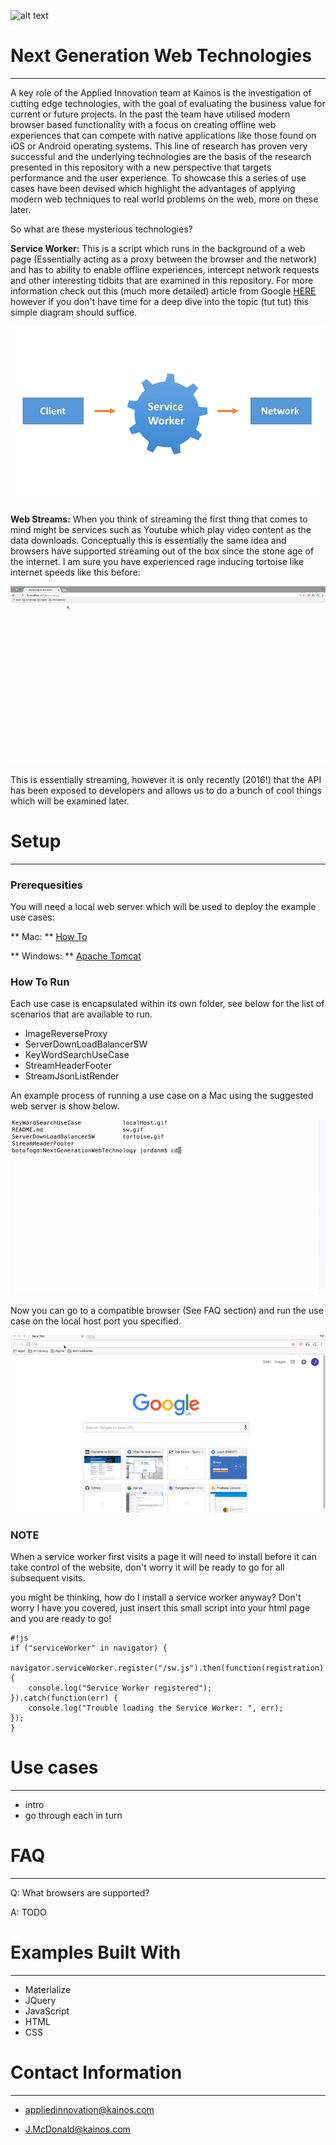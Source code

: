 ![alt text](https://cdn3.kainos.com/wp-content/themes/kainos.com/images/Kainos-Logo.png?dd6334 "Kainos Logo")

# Next Generation Web Technologies #

---

A key role of the Applied Innovation team at Kainos is the investigation of cutting edge technologies, with the goal of evaluating the business value for current or future projects. In the past the team have utilised modern browser based functionality with a focus on creating offline web experiences that can compete with native applications like those found on iOS or Android operating systems. This line of research has proven very successful and the underlying technologies are the basis of the research presented in this repository with a new perspective that targets performance and the user experience. To showcase this a series of use cases have been devised which highlight the advantages of applying modern web techniques to real world problems on the web, more on these later.


So what are these mysterious technologies? 


**Service Worker:** This is a script which runs in the background of a web page (Essentially acting as a proxy between the browser and the network) and has to ability to enable offline experiences, intercept network requests and other interesting tidbits that are examined in this repository. For more information check out this (much more detailed) article from Google [HERE](https://developers.google.com/web/fundamentals/getting-started/primers/service-workers) however if you don't have time for a deep dive into the topic (tut tut) this simple diagram should suffice.

![alt text](sw.gif)

**Web Streams:** When you think of streaming the first thing that comes to mind might be services such as Youtube which play video content as the data downloads. Conceptually this is essentially the same idea and browsers have supported streaming out of the box since the stone age of the internet. I am sure you have experienced rage inducing tortoise like internet speeds like this before:


![alt text](tortoise.gif)


This is essentially streaming, however it is only recently (2016!) that the API has been exposed to developers and allows us to do a bunch of cool things which will be examined later.


# Setup #

---

### Prerequesities ###

You will need a local web server which will be used to deploy the example use cases:

** Mac: ** [How To](http://www.andyjamesdavies.com/blog/javascript/simple-http-server-on-mac-os-x-in-seconds)

** Windows: ** [Apache Tomcat](http://tomcat.apache.org)


### How To Run ###
Each use case is encapsulated within its own folder, see below for the list of scenarios that are available to run.

* ImageReverseProxy
* ServerDownLoadBalancerSW
* KeyWordSearchUseCase
* StreamHeaderFooter
* StreamJsonListRender

An example process of running a use case on a Mac using the suggested web server is show below.

![alt text](terminal.gif)


Now you can go to a compatible browser (See FAQ section) and run the use case on the local host port you specified.


![alt text](localHost.gif)


### NOTE ###
When a service worker first visits a page it will need to install before it can take control of the website, don't worry it will be ready to go for all subsequent visits.

you might be thinking, how do I install a service worker anyway? Don't worry I have you covered, just insert this small script into your html page and you are ready to go!


```
#!js
if ("serviceWorker" in navigator) {  
                 navigator.serviceWorker.register("/sw.js").then(function(registration) {
    console.log("Service Worker registered");
}).catch(function(err) {
    console.log("Trouble loading the Service Worker: ", err);
});
}
```


# Use cases #
---

- intro
- go through each in turn

# FAQ #
---
Q: What browsers are supported?

A: TODO

# Examples Built With #
---
* Materialize 
* JQuery
* JavaScript
* HTML
* CSS

# Contact Information #
---
* appliedinnovation@kainos.com

* J.McDonald@kainos.com